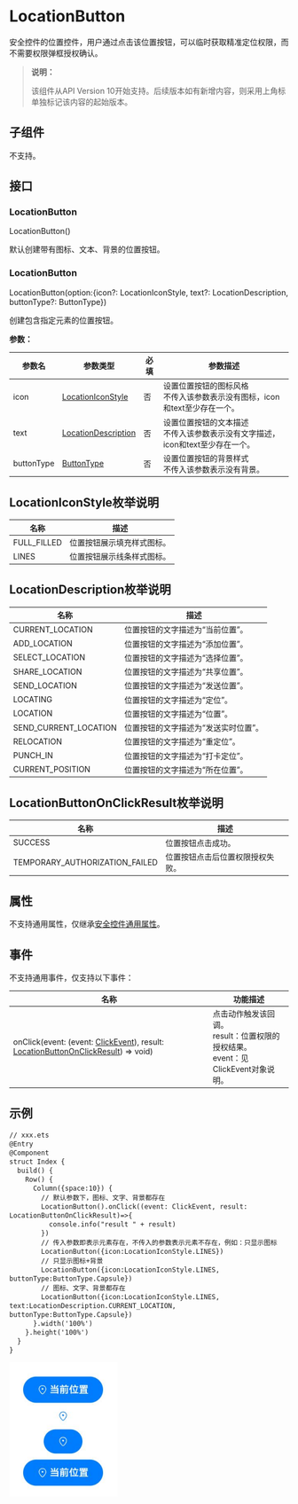 # LocationButton


安全控件的位置控件，用户通过点击该位置按钮，可以临时获取精准定位权限，而不需要权限弹框授权确认。


> **说明：**
>
> 该组件从API Version 10开始支持。后续版本如有新增内容，则采用上角标单独标记该内容的起始版本。


## 子组件

不支持。


## 接口
### LocationButton
LocationButton()

默认创建带有图标、文本、背景的位置按钮。

### LocationButton
LocationButton(option:{icon?: LocationIconStyle, text?: LocationDescription, buttonType?: ButtonType})

创建包含指定元素的位置按钮。

**参数：**

| 参数名 | 参数类型 | 必填 | 参数描述 |
| -------- | -------- | -------- | -------- |
| icon | [LocationIconStyle](#locationiconstyle枚举说明) | 否 | 设置位置按钮的图标风格<br/>不传入该参数表示没有图标，icon和text至少存在一个。 |
| text | [LocationDescription](#locationdescription枚举说明) | 否 | 设置位置按钮的文本描述<br/>不传入该参数表示没有文字描述，icon和text至少存在一个。 |
| buttonType | [ButtonType](ts-basic-components-button.md#ButtonType枚举说明) | 否 | 设置位置按钮的背景样式<br/>不传入该参数表示没有背景。 |


## LocationIconStyle枚举说明

| 名称 | 描述 |
| -------- | -------- |
| FULL_FILLED | 位置按钮展示填充样式图标。 |
| LINES | 位置按钮展示线条样式图标。 |


## LocationDescription枚举说明

| 名称 | 描述 |
| -------- | -------- |
| CURRENT_LOCATION | 位置按钮的文字描述为“当前位置”。 |
| ADD_LOCATION | 位置按钮的文字描述为“添加位置”。 |
| SELECT_LOCATION | 位置按钮的文字描述为“选择位置”。 |
| SHARE_LOCATION | 位置按钮的文字描述为“共享位置”。 |
| SEND_LOCATION | 位置按钮的文字描述为“发送位置”。 |
| LOCATING | 位置按钮的文字描述为“定位”。 |
| LOCATION | 位置按钮的文字描述为“位置”。 |
| SEND_CURRENT_LOCATION | 位置按钮的文字描述为“发送实时位置”。 |
| RELOCATION | 位置按钮的文字描述为“重定位”。 |
| PUNCH_IN | 位置按钮的文字描述为“打卡定位”。 |
| CURRENT_POSITION | 位置按钮的文字描述为“所在位置”。 |


## LocationButtonOnClickResult枚举说明

| 名称 | 描述 |
| -------- | -------- |
| SUCCESS | 位置按钮点击成功。 |
| TEMPORARY_AUTHORIZATION_FAILED | 位置按钮点击后位置权限授权失败。 |


## 属性

不支持通用属性，仅继承[安全控件通用属性](ts-securitycomponent-attributes.md#属性)。


## 事件

不支持通用事件，仅支持以下事件：

| 名称 | 功能描述 |
| -------- | -------- |
| onClick(event: (event: [ClickEvent](ts-universal-events-click.md#clickevent对象说明)), result: [LocationButtonOnClickResult](#locationbuttononclickresult枚举说明)) =&gt; void) | 点击动作触发该回调。<br/>result：位置权限的授权结果。<br/>event：见ClickEvent对象说明。 |


## 示例

```
// xxx.ets
@Entry
@Component
struct Index {
  build() {
    Row() {
      Column({space:10}) {
        // 默认参数下，图标、文字、背景都存在
        LocationButton().onClick((event: ClickEvent, result: LocationButtonOnClickResult)=>{
          console.info("result " + result)
        })
        // 传入参数即表示元素存在，不传入的参数表示元素不存在，例如：只显示图标
        LocationButton({icon:LocationIconStyle.LINES})
        // 只显示图标+背景
        LocationButton({icon:LocationIconStyle.LINES, buttonType:ButtonType.Capsule})
        // 图标、文字、背景都存在
        LocationButton({icon:LocationIconStyle.LINES, text:LocationDescription.CURRENT_LOCATION, buttonType:ButtonType.Capsule})
      }.width('100%')
    }.height('100%')
  }
}
```

![zh-cn_image_0000001593518280](figures/zh-cn_image_0000001593518280.png)
